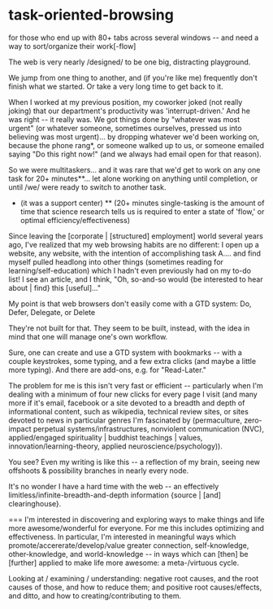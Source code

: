 # task-oriented-browsing
for those who end up with 80+ tabs across several windows -- and need a way to sort/organize their work[-flow]

The web is very nearly /designed/ to be one big, distracting playground.

We jump from one thing to another, and (if you're like me) frequently don't finish what we started.  Or take a very long time to get back to it.

When I worked at my previous position, my coworker joked (not really joking) that our department's productivity was 'interrupt-driven.'  And he was right -- it really was.  We got things done by "whatever was most urgent" (or whatever someone, sometimes ourselves, pressed us into believing was most urgent)... by dropping whatever we'd been working on, because the phone rang*, or someone walked up to us, or someone emailed saying "Do this right now!" (and we always had email open for that reason).

So we were multitaskers... and it was rare that we'd get to work on any one task for 20+ minutes**... let alone working on anything until completion, or until /we/ were ready to switch to another task.

* (it was a support center)
**  (20+ minutes single-tasking is the amount of time that science research tells us is required to enter a state of 'flow,' or optimal efficiency/effectiveness)

Since leaving the [corporate | [structured] employment] world several years ago, I've realized that my web browsing habits are no different:
I open up a website, any website, with the intention of accomplishing task A.... and find myself pulled headlong into other things (sometimes reading for learning/self-education) which I hadn't even previously had on my to-do list!  I see an article, and I think, "Oh, so-and-so would {be interested to hear about | find} this [useful]..."


My point is that web browsers don't easily come with a GTD system:
Do, Defer, Delegate, or Delete

They're not built for that.  They seem to be built, instead, with the idea in mind that one will manage one's own workflow.

Sure, one can create and use a GTD system with bookmarks -- with a couple keystrokes, some typing, and a few extra clicks (and maybe a little more typing).
And there are add-ons, e.g. for "Read-Later."

The problem for me is this isn't very fast or efficient -- particularly when I'm dealing with a minimum of four new clicks for every page I visit (and many more if it's email, facebook or a site devoted to a breadth and depth of informational content, such as wikipedia, technical review sites, or sites devoted to news in particular genres I'm fascinated by (permaculture, zero-impact perpetual systems/infrastructures, nonviolent communication (NVC), applied/engaged spirituality | buddhist teachings | values, innovation/learning-theory, applied neuroscience/psychology)).

You see? Even my writing is like this -- a reflection of my brain, seeing new offshoots & possibility branches in nearly every node.

It's no wonder I have a hard time with the web -- an effectively limitless/infinite-breadth-and-depth information {source | [and] clearinghouse}.

===
I'm interested in discovering and exploring ways to make things and life more awesome/wonderful for everyone.  For me this includes optimizing and effectiveness.  In particular, I'm interested in meaningful ways which promote/accererate/develop/value greater connection, self-knowledge, other-knowledge, and world-knowledge -- in ways which can [then] be [further] applied to make life more awesome: a meta-/virtuous cycle.

Looking at / examining / understanding:
negative root causes, and the root causes of those, and how to reduce them;
and
positive root causes/effects, and ditto, and how to creating/contributing to them.




